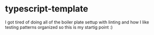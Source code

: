 # typescript-template

I got tired of doing all of the boiler plate settup with linting and how I like testing patterns organized so this is my startig point :)
